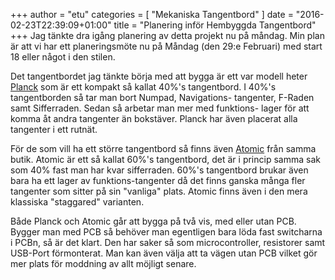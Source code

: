 +++
author = "etu"
categories = [ "Mekaniska Tangentbord" ]
date = "2016-02-23T22:39:09+01:00"
title = "Planering inför Hembyggda Tangentbord"
+++
Jag tänkte dra igång planering av detta projekt nu på måndag. Min plan är att
vi har ett planeringsmöte nu på Måndag (den 29:e Februari) med start 18 eller
något i den stilen.

Det tangentbordet jag tänkte börja med att bygga är ett var modell heter
[Planck](http://ortholinearkeyboards.com/planck) som är ett kompakt så kallat
40%'s tangentbord. I 40%'s tangentborden så tar man bort Numpad, Navigations-
tangenter, F-Raden samt Sifferraden. Sedan så arbetar man mer med funktions-
lager för att komma åt andra tangenter än bokstäver. Planck har även placerat
alla tangenter i ett rutnät.

För de som vill ha ett större tangentbord så finns även
[Atomic](http://ortholinearkeyboards.com/atomic) från samma butik. Atomic är
ett så kallat 60%'s tangentbord, det är i princip samma sak som 40% fast man
har kvar sifferraden. 60%'s tangentbord brukar även bara ha ett lager av
funktions-tangenter då det finns ganska många fler tangenter som sitter på
sin "vanliga" plats. Atomic finns även i den mera klassiska "staggared"
varianten.

Både Planck och Atomic går att bygga på två vis, med eller utan PCB. Bygger
man med PCB så behöver man egentligen bara löda fast switcharna i PCBn, så
är det klart. Den har saker så som microcontroller, resistorer samt USB-Port
förmonterat. Man kan även välja att ta vägen utan PCB vilket gör mer plats
för moddning av allt möjligt senare.
